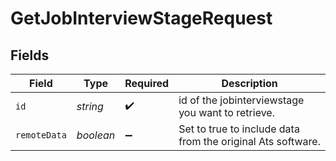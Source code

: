 # GetJobInterviewStageRequest


## Fields

| Field                                                       | Type                                                        | Required                                                    | Description                                                 |
| ----------------------------------------------------------- | ----------------------------------------------------------- | ----------------------------------------------------------- | ----------------------------------------------------------- |
| `id`                                                        | *string*                                                    | :heavy_check_mark:                                          | id of the jobinterviewstage you want to retrieve.           |
| `remoteData`                                                | *boolean*                                                   | :heavy_minus_sign:                                          | Set to true to include data from the original Ats software. |